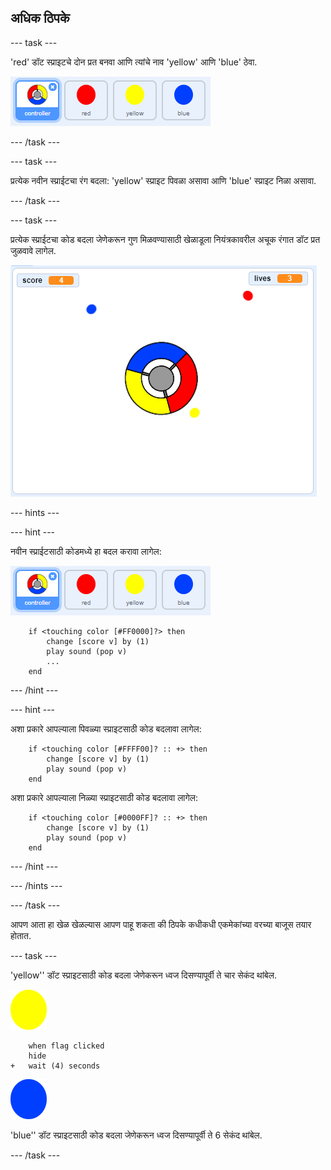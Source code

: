 ## अधिक ठिपके

--- task ---

'red' डॉट स्प्राइटचे दोन प्रत बनवा आणि त्यांचे नाव 'yellow' आणि 'blue' ठेवा.

![screenshot](images/dots-more-dots.png)

--- /task ---

--- task ---

प्रत्येक नवीन स्प्राईटचा रंग बदला: 'yellow' स्प्राइट पिवळा असावा आणि 'blue' स्प्राइट निळा असावा.

--- /task ---

--- task ---

प्रत्येक स्प्राईटचा कोड बदला जेणेकरून गुण मिळवण्यासाठी खेळाडूला नियंत्रकावरील अचूक रंगात डॉट प्रत जुळवावे लागेल.

![screenshot](images/dots-all-test.png)

--- hints ---


--- hint ---

नवीन स्प्राईटसाठी कोडमध्ये हा बदल करावा लागेल:

![screenshot](images/dots-more-dots.png)

```blocks3
    if <touching color [#FF0000]?> then
        change [score v] by (1)
        play sound (pop v)
        ...
    end
```

--- /hint ---

--- hint ---

अशा प्रकारे आपल्याला पिवळ्या स्प्राइटसाठी कोड बदलावा लागेल:

```blocks3
    if <touching color [#FFFF00]? :: +> then
        change [score v] by (1)
        play sound (pop v)
    end
```

अशा प्रकारे आपल्याला निळ्या स्प्राइटसाठी कोड बदलावा लागेल:

```blocks3
    if <touching color [#0000FF]? :: +> then
        change [score v] by (1)
        play sound (pop v)
    end
```

--- /hint ---

--- /hints ---

--- /task ---

आपण आता हा खेळ खेळल्यास आपण पाहू शकता की ठिपके कधीकधी एकमेकांच्या वरच्या बाजूस तयार होतात.

--- task ---

'yellow'' डॉट स्प्राइटसाठी कोड बदला जेणेकरून ध्वज दिसण्यापूर्वी ते चार सेकंद थांबेल.

![Yellow dot](images/yellow-sprite.png)

```blocks3
    when flag clicked
    hide
+   wait (4) seconds
```

![Blue dot](images/blue-sprite.png)

'blue'' डॉट स्प्राइटसाठी कोड बदला जेणेकरून ध्वज दिसण्यापूर्वी ते 6 सेकंद थांबेल.

--- /task ---